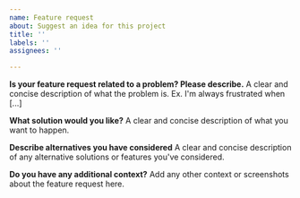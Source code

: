 ```yaml
---
name: Feature request
about: Suggest an idea for this project
title: ''
labels: ''
assignees: ''

---
```


**Is your feature request related to a problem? Please describe.**
A clear and concise description of what the problem is. Ex. I'm always frustrated when [...]

**What solution would you like?**
A clear and concise description of what you want to happen.

**Describe alternatives you have considered**
A clear and concise description of any alternative solutions or features you've considered.

**Do you have any additional context?**
Add any other context or screenshots about the feature request here.